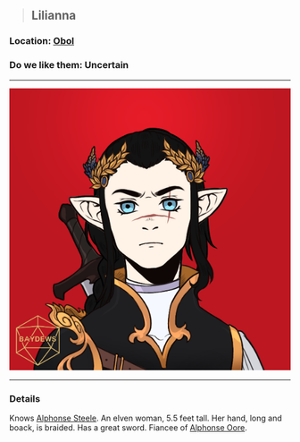 >## Lilianna

### Location: [Obol](../../Locations/Obol.md)

### Do we like them: Uncertain

***

![lilianna](../../../Templates/images/npc-lilianna.png "elf? knight (awooga)")

***

### Details

Knows [Alphonse Steele](../PCs/Alphonse%20Steele.md). An elven woman, 5.5 feet tall. Her hand, long and boack, is braided. Has a great sword. Fiancee of [Alphonse Oore](../PCs/Alphonse%20Steele.md).